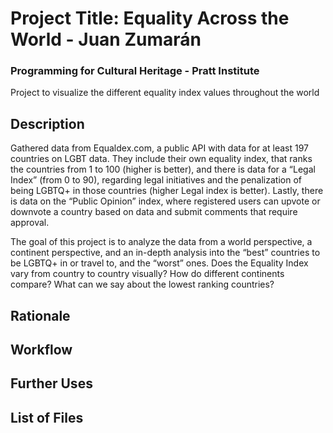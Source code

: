 # Project Title: Equality Across the World  - Juan Zumarán
### Programming for Cultural Heritage - Pratt Institute
Project to visualize the different equality index values throughout the world

## Description

Gathered data from Equaldex.com, a public API with data for at least 197 countries on LGBT data. They include their own equality index, that ranks the countries from 1 to 100 (higher is better), and there is data for a “Legal Index” (from 0 to 90), regarding legal initiatives and the penalization of being LGBTQ+ in those countries (higher Legal index is better). Lastly, there is data on the “Public Opinion” index, where registered users can upvote or downvote a country based on data and submit comments that require approval. 

The goal of this project is to analyze the data from a world perspective, a continent perspective, and an in-depth analysis into the “best” countries to be LGBTQ+ in or travel to, and the “worst” ones. Does the Equality Index vary from country to country visually? How do different continents compare? What can we say about the lowest ranking countries? 

## Rationale
## Workflow
## Further Uses
## List of Files
